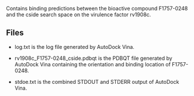 Contains binding predictions between the bioactive compound F1757-0248 and the cside search space on the virulence factor rv1908c.

## Files

- log.txt is the log file generated by AutoDock Vina.

- rv1908c_F1757-0248_cside.pdbqt is the PDBQT file generated by AutoDock Vina containing the orientation and binding location of F1757-0248.

- stdoe.txt is the combined STDOUT and STDERR output of AutoDock Vina.


